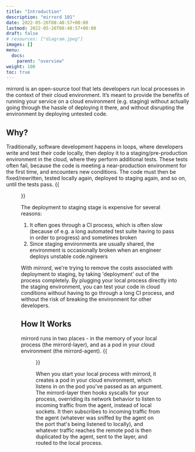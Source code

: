 ```yaml
---
title: "Introduction"
description: "mirrord 101"
date: 2022-05-26T08:48:57+00:00
lastmod: 2022-05-26T08:48:57+00:00
draft: false
# resources: ["diagram.jpeg"]
images: []
menu:
  docs:
    parent: "overview"
weight: 100
toc: true
---
```


mirrord is an open-source tool that lets developers run local processes in the context of their cloud environment. It’s meant to provide the benefits of running your service on a cloud environment (e.g. staging) without actually going through the hassle of deploying it there, and without disrupting the environment by deploying untested code.

## Why?
Traditionally, software development happens in loops, where developers write and test their code locally, then deploy it to a staging/pre-production environment in the cloud, where they perform additional tests. These tests often fail, because the code is meeting a near-production environment for the first time, and encounters new conditions. The code must then be fixed/rewritten, tested locally again, deployed to staging again, and so on, until the tests pass.
{{<figure src="loop.png" class="white-background center">}}

The deployment to staging stage is expensive for several reasons:
1. It often goes through a CI process, which is often slow (because of e.g. a long automated test suite having to pass in order to progress) and sometimes broken
2. Since staging environments are usually shared, the environment is occasionally broken when an engineer deploys unstable code.ngineers

With *mirrord*, we're trying to remove the costs associated with deployment to staging, by taking 'deployment' out of the process completely. By plugging your local process directly into the staging environment, you can test your code in cloud conditions without having to go through a long CI process, and without the risk of breaking the environment for other developers.  

## How It Works

mirrord runs in two places - in the memory of your local process (the mirrord-layer), and as a pod in your cloud environment (the mirrord-agent).
{{<figure src="../architecture/architecture.svg" alt="mirrord - Basic Architecure" class="white-background center large-width">}}

When you start your local process with mirrord, it creates a pod in your cloud environment, which listens in on the pod you've passed as an argument. The mirrord-layer then hooks syscalls for your process, overriding its network behavior to listen to incoming traffic from the agent, instead of local sockets. It then subscribes to incoming traffic from the agent (whatever was sniffed by the agent on the port that's being listened to locally), and whatever traffic reaches the remote pod is then duplicated by the agent, sent to the layer, and routed to the local process.
